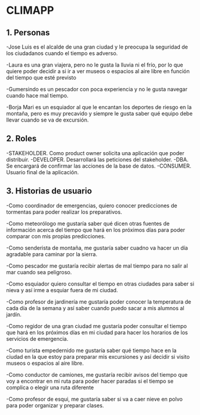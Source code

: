 # CLIMAPP
## 1. Personas
-Jose Luis  es el alcalde de una gran ciudad y le preocupa la seguridad de los ciudadanos cuando el tiempo es adverso.

-Laura es una gran viajera, pero no le gusta la lluvia ni el frío, por lo que quiere poder decidir a si ir a ver museos o espacios al aire libre en función del tiempo que esté previsto

-Gumersindo es un pescador con poca experiencia y no le gusta navegar cuando hace mal tiempo.

-Borja Mari es un esquiador al que le encantan los deportes de riesgo en la montaña, pero es muy precavido y siempre le gusta saber qué equipo debe llevar cuando se va de excursión.

## 2. Roles
-STAKEHOLDER. Como product owner solicita una aplicación que poder distribuir.
-DEVELOPER. Desarrollará las peticiones del stakeholder.
-DBA. Se encargará de confirmar las acciones de la base de datos.
-CONSUMER. Usuario final de la aplicación.

## 3. Historias de usuario

-Como coordinador de emergencias, quiero conocer predicciones de tormentas para poder realizar los preparativos.

-Como meteorólogo me gustaría saber qué dicen otras fuentes de información acerca del tiempo que hará en los próximos días para poder comparar con mis propias predicciones.

-Como senderista de montaña, me gustaría saber cuadno va hacer un día agradable para caminar por la sierra.

-Como pescador me gustaría recibir alertas de mal tiempo para no salir al mar cuando sea peligroso.

-Como esquiador quiero consultar el tiempo en otras ciudades para saber si nieva y así irme a esquiar fuera de mi ciudad.

-Como profesor de jardinería me gustaría poder conocer la temperatura de cada día de la semana y así saber cuando puedo sacar a mis alumnos al jardín.

-Como regidor de una gran ciudad me gustaría poder consultar el tiempo que hará en los próximos días en mi ciudad para hacer los horarios de los servicios de emergencia.

-Como turista empedernido me gustaría saber qué tiempo hace en la ciudad en la que estoy para preparar mis excursiones y así decidir si visito museos o espacios al aire libre.

-Como conductor de camiones, me gustaría recibir avisos del tiempo que voy a encontrar en mi ruta para poder hacer paradas si el tiempo se complica o elegir una ruta diferente

-Como profesor de esqui, me gustaría saber si va a caer nieve en polvo para poder organizar y preparar clases.





